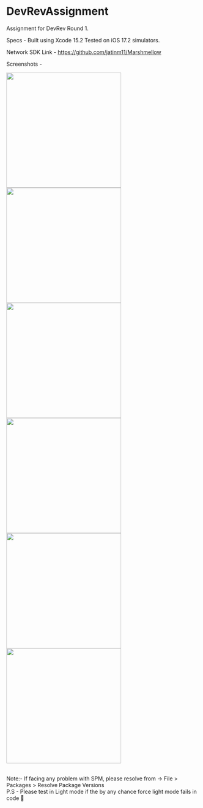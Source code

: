 # DevRevAssignment
Assignment for DevRev Round 1.

Specs - 
Built using Xcode 15.2 
Tested on iOS 17.2 simulators.

Network SDK Link - 
https://github.com/jatinm11/Marshmellow

Screenshots -

<img src="https://github.com/jatinm11/DevRevAssignment/assets/30358105/36ccf173-4c93-474b-96b1-bf517fe0831b" width="300">
<img src="https://github.com/jatinm11/DevRevAssignment/assets/30358105/f02019e3-eaec-4635-a266-3c30c72426c8" width="300">
<br>
<img src="https://github.com/jatinm11/DevRevAssignment/assets/30358105/8ddfe2d3-c8c8-4f8e-9ff2-12cac3b025ea" width="300">
<img src="https://github.com/jatinm11/DevRevAssignment/assets/30358105/689657aa-ad1a-4454-b45b-b0da54e72d41" width="300">
<br>
<img src="https://github.com/jatinm11/DevRevAssignment/assets/30358105/39c4bc13-ed57-474c-a445-6fee0ac3ecd5" width="300">
<img src="https://github.com/jatinm11/DevRevAssignment/assets/30358105/1373f758-29be-4e9a-ab23-5b98850fbb4b" width="300">
<br><br>

Note:- If facing any problem with SPM, please resolve from -> File > Packages > Resolve Package Versions<br>
P.S - Please test in Light mode if the by any chance force light mode fails in code 🥲
